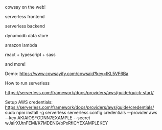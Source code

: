 cowsay on the web!

serverless frontend

serverless backend

dynamodb data store

amazon lambda

react + typescript + sass

and more!

Demo:
https://www.cowsayify.com/cowsaid?key=IKL5VF6Ba

How to run serverless

https://serverless.com/framework/docs/providers/aws/guide/quick-start/

Setup AWS credentials:
https://serverless.com/framework/docs/providers/aws/guide/credentials/
sudo npm install -g serverless
serverless config credentials --provider aws --key AKIAIOSFODNN7EXAMPLE --secret wJalrXUtnFEMI/K7MDENG/bPxRfiCYEXAMPLEKEY
